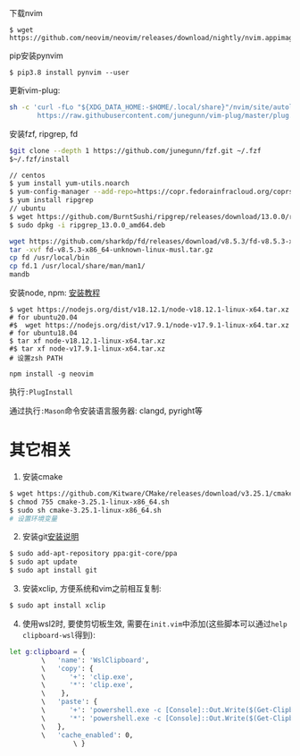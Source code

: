 
下载nvim
```
$ wget https://github.com/neovim/neovim/releases/download/nightly/nvim.appimage
```

pip安装pynvim
```
$ pip3.8 install pynvim --user
```

更新vim-plug:
```bash
sh -c 'curl -fLo "${XDG_DATA_HOME:-$HOME/.local/share}"/nvim/site/autoload/plug.vim --create-dirs \
       https://raw.githubusercontent.com/junegunn/vim-plug/master/plug.vim'
```

安装fzf, ripgrep, fd

```bash
$git clone --depth 1 https://github.com/junegunn/fzf.git ~/.fzf
$~/.fzf/install
```

```bash
// centos
$ yum install yum-utils.noarch
$ yum-config-manager --add-repo=https://copr.fedorainfracloud.org/coprs/carlwgeorge/ripgrep/repo/epel-7/carlwgeorge-ripgrep-epel-7.repo
$ yum install ripgrep
// ubuntu
$ wget https://github.com/BurntSushi/ripgrep/releases/download/13.0.0/ripgrep_13.0.0_amd64.deb
$ sudo dpkg -i ripgrep_13.0.0_amd64.deb
```

```bash
wget https://github.com/sharkdp/fd/releases/download/v8.5.3/fd-v8.5.3-x86_64-unknown-linux-musl.tar.gz
tar -xvf fd-v8.5.3-x86_64-unknown-linux-musl.tar.gz
cp fd /usr/local/bin
cp fd.1 /usr/local/share/man/man1/
mandb
```

安装node, npm: [安装教程](https://www.runoob.com/nodejs/nodejs-install-setup.html)
```
$ wget https://nodejs.org/dist/v18.12.1/node-v18.12.1-linux-x64.tar.xz # for ubuntu20.04
#$  wget https://nodejs.org/dist/v17.9.1/node-v17.9.1-linux-x64.tar.xz # for ubuntu18.04
$ tar xf node-v18.12.1-linux-x64.tar.xz
#$ tar xf node-v17.9.1-linux-x64.tar.xz
# 设置zsh PATH
```

`npm install -g neovim`


执行`:PlugInstall`


通过执行`:Mason`命令安装语言服务器: clangd, pyright等


# 其它相关
1. 安装cmake
```bash
$ wget https://github.com/Kitware/CMake/releases/download/v3.25.1/cmake-3.25.1-linux-x86_64.sh
$ chmod 755 cmake-3.25.1-linux-x86_64.sh
$ sudo sh cmake-3.25.1-linux-x86_64.sh
# 设置环境变量
```

2. 安装git[安装说明](https://git-scm.com/download/linux)
```bash
$ sudo add-apt-repository ppa:git-core/ppa
$ sudo apt update
$ sudo apt install git
```

3. 安装xclip, 方便系统和vim之前相互复制:
```bash
$ sudo apt install xclip
```

4. 使用wsl2时, 要使剪切板生效, 需要在`init.vim`中添加(这些脚本可以通过`help clipboard-wsl`得到):
```bash
let g:clipboard = {
		\   'name': 'WslClipboard',
		\   'copy': {
		\      '+': 'clip.exe',
		\      '*': 'clip.exe',
		\    },
		\   'paste': {
		\      '+': 'powershell.exe -c [Console]::Out.Write($(Get-Clipboard -Raw).tostring().replace("`r", ""))',
		\      '*': 'powershell.exe -c [Console]::Out.Write($(Get-Clipboard -Raw).tostring().replace("`r", ""))',
		\   },
		\   'cache_enabled': 0,
                \ }
```
